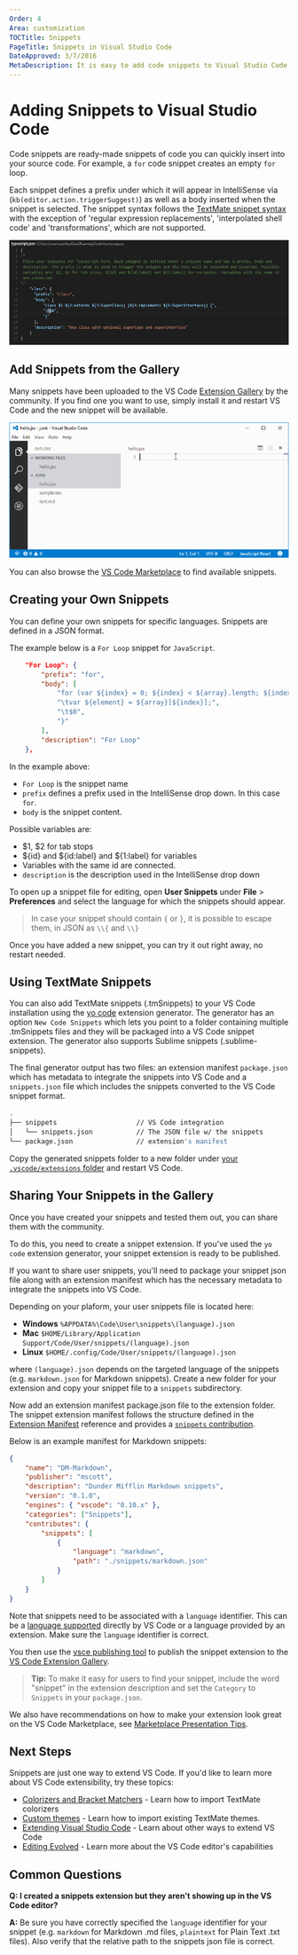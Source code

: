 ```yaml
---
Order: 4
Area: customization
TOCTitle: Snippets
PageTitle: Snippets in Visual Studio Code
DateApproved: 3/7/2016
MetaDescription: It is easy to add code snippets to Visual Studio Code both for your own use or to share with others on the public Extension Gallery. TextMate .tmSnippets files are supported.
---
```


# Adding Snippets to Visual Studio Code

Code snippets are ready-made snippets of code you can quickly insert into your source code. For example, a `for` code snippet creates an empty `for` loop. 

Each snippet defines a prefix under which it will appear in IntelliSense via (`kb(editor.action.triggerSuggest)`) as well as a body inserted when the snippet is selected. The snippet syntax follows the [TextMate snippet syntax](https://manual.macromates.com/en/snippets) with the exception of 'regular expression replacements', 'interpolated shell code' and 'transformations', which are not supported.

![User Snippets](images/userdefinedsnippets/usersnippets.png)

## Add Snippets from the Gallery

Many snippets have been uploaded to the VS Code [Extension Gallery](/docs/editor/extension-gallery.md) by the community.  If you find one you want to use, simply install it and restart VS Code and the new snippet will be available.

![Add some snippets from the Gallery](images/userdefinedsnippets/snippetgallery.gif)

You can also browse the [VS Code Marketplace](https://marketplace.visualstudio.com/vscode/Snippets) to find available snippets. 

## Creating your Own Snippets

You can define your own snippets for specific languages.  Snippets are defined in a JSON format.

The example below is a `For Loop` snippet for `JavaScript`.

```json
    "For Loop": {
        "prefix": "for",
        "body": [
            "for (var ${index} = 0; ${index} < ${array}.length; ${index}++) {",
            "\tvar ${element} = ${array}[${index}];",
            "\t$0",
            "}"
        ],
        "description": "For Loop"
    },
```

In the example above:

* `For Loop` is the snippet name
* `prefix` defines a prefix used in the IntelliSense drop down.  In this case `for`.
* `body` is the snippet content.

Possible variables are:

* $1, $2 for tab stops
* ${id} and ${id:label} and ${1:label} for variables
* Variables with the same id are connected.
* `description` is the description used in the IntelliSense drop down

To open up a snippet file for editing, open **User Snippets** under **File** > **Preferences** and select the language for which the snippets should appear.

> In case your snippet should contain `{` or `}`, it is possible to escape them, in JSON as `\\{` and `\\}`

Once you have added a new snippet, you can try it out right away, no restart needed.

## Using TextMate Snippets

You can also add TextMate snippets (.tmSnippets) to your VS Code installation using the [yo code](/docs/tools/yocode.md) extension generator. The generator has an option `New Code Snippets` which lets you point to a folder containing multiple .tmSnippets files and they will be packaged into a VS Code snippet extension.  The generator also supports Sublime snippets (.sublime-snippets). 

The final generator output has two files: an extension manifest `package.json` which has metadata to integrate the snippets into VS Code and a `snippets.json` file which includes the snippets converted to the VS Code snippet format.

```bash
.
├── snippets                    // VS Code integration
│   └── snippets.json           // The JSON file w/ the snippets
└── package.json                // extension's manifest
```

Copy the generated snippets folder to a new folder under [your `.vscode/extensions` folder](/docs/extensions/install-extension.md#your-extensions-folder) and restart VS Code.

## Sharing Your Snippets in the Gallery

Once you have created your snippets and tested them out, you can share them with the community.

To do this, you need to create a snippet extension.  If you've used the `yo code` extension generator, your snippet extension is ready to be published.

If you want to share user snippets, you'll need to package your snippet json file along with an extension manifest which has the necessary metadata to integrate the snippets into VS Code.

Depending on your plaform, your user snippets file is located here:

* **Windows** `%APPDATA%\Code\User\snippets\(language).json`
* **Mac** `$HOME/Library/Application Support/Code/User/snippets/(language).json`
* **Linux** `$HOME/.config/Code/User/snippets/(language).json`

where `(language).json` depends on the targeted language of the snippets (e.g. `markdown.json` for Markdown snippets).  Create a new folder for your extension and copy your snippet file to a `snippets` subdirectory.

Now add an extension manifest package.json file to the extension folder.  The snippet extension manifest follows the structure defined in the [Extension Manifest](/docs/extensionAPI/extension-manifest.md) reference and provides a [`snippets` contribution](/docs/extensionAPI/extension-points.md#contributessnippets).

Below is an example manifest for Markdown snippets:

```json
{
    "name": "DM-Markdown",
    "publisher": "mscott",
    "description": "Dunder Mifflin Markdown snippets",
    "version": "0.1.0",
    "engines": { "vscode": "0.10.x" },
    "categories": ["Snippets"], 
    "contributes": {
        "snippets": [
            {
                "language": "markdown",
                "path": "./snippets/markdown.json"
            }
        ]
    }
}
```

Note that snippets need to be associated with a `language` identifier.  This can be a [language supported](/docs/languages/overview.md) directly by VS Code or a language provided by an extension.  Make sure the `language` identifier is correct.

You then use the [vsce publishing tool](/docs/tools/vscecli.md) to publish the snippet extension to the [VS Code Extension Gallery](/docs/editor/extension-gallery.md).

> **Tip:** To make it easy for users to find your snippet, include the word "snippet" in the extension description and set the `Category` to `Snippets` in your `package.json`.

We also have recommendations on how to make your extension look great on the VS Code Marketplace, see [Marketplace Presentation Tips](/docs/extensionAPI/extension-manifest.md#marketplace-presentation-tips).

## Next Steps

Snippets are just one way to extend VS Code. If you'd like to learn more about VS Code extensibility, try these topics:

* [Colorizers and Bracket Matchers](/docs/customization/colorizer.md) - Learn how to import TextMate colorizers
* [Custom themes](/docs/customization/themes.md) - Learn how to import existing TextMate themes.
* [Extending Visual Studio Code](/docs/extensions/overview.md) - Learn about other ways to extend VS Code
* [Editing Evolved](/docs/editor/editingevolved.md) - Learn more about the VS Code editor's capabilities

## Common Questions

**Q: I created a snippets extension but they aren't showing up in the VS Code editor?**

**A:** Be sure you have correctly specified the `language` identifier for your snippet (e.g. `markdown` for Markdown .md files, `plaintext` for Plain Text .txt files).  Also verify that the relative path to the snippets json file is correct.

